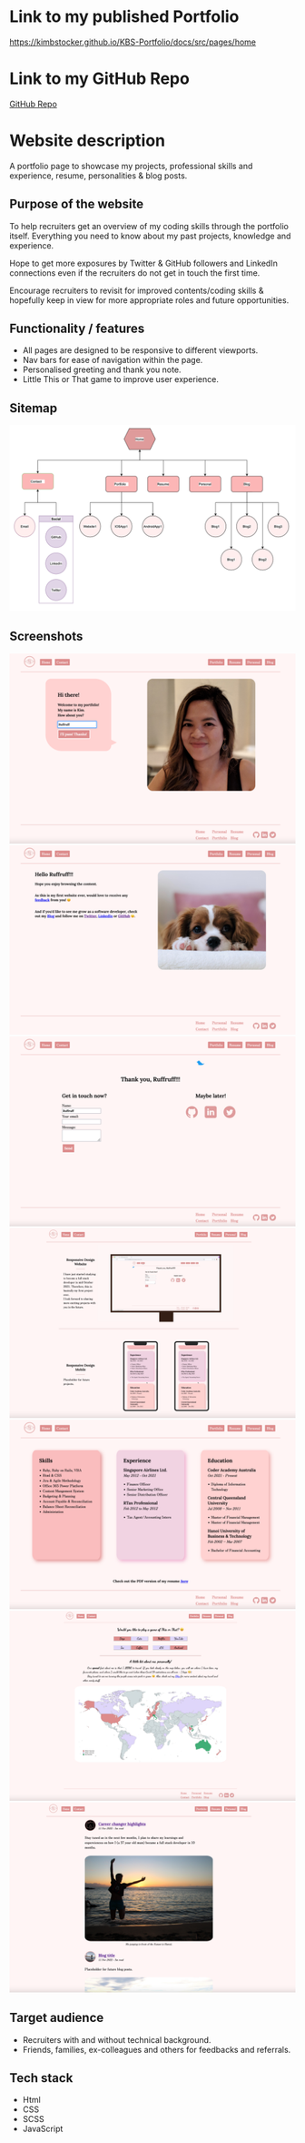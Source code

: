# Link to my published Portfolio

https://kimbstocker.github.io/KBS-Portfolio/docs/src/pages/home

# Link to my GitHub Repo

[GitHub Repo](https://github.com/kimbstocker/KimStocker_T1A2)

# Website description

A portfolio page to showcase my projects, professional skills and experience, resume, personalities & blog posts. 

## Purpose of the website

To help recruiters get an overview of my coding skills through the portfolio itself. Everything you need to know about my past projects, knowledge and experience. 

Hope to get more exposures by Twitter & GitHub followers and LinkedIn connections even if the recruiters do not get in touch the first time. 

Encourage recruiters to revisit for improved contents/coding skills & hopefully keep in view for more appropriate roles and future opportunities.

## Functionality / features

- All pages are designed to be responsive to different viewports.
- Nav bars for ease of navigation within the page.
- Personalised greeting and thank you note.
- Little This or That game to improve user experience.

## Sitemap

![Site map](docs/Sitemap.png "Sitemap")

## Screenshots

![Home Page](docs/Page%20Screenshots/Screen%20Shot%20-%20home.png "HomePage")
![Welcome Page](docs/Page%20Screenshots/Screen%20Shot%20-%20welcome.png "WelcomePage")
![Contact Page](docs/Page%20Screenshots/Screen%20Shot%20-%20contact.png "ContactPage")
![Portfolio Page](docs/Page%20Screenshots/Screen%20Shot%20-%20%20portfolio.png "PorfolioPage")
![Resume Page](docs/Page%20Screenshots/Screen%20Shot%20-%20resume.png "ResumePage")
![Personal Page](docs/Page%20Screenshots/Screen%20Shot%20-%20personal.png "PersonalPage")
![Blog Page](docs/Page%20Screenshots/Screen%20Shot%20-%20blog.png "BlogPage")

## Target audience

- Recruiters with and without technical background.
- Friends, families, ex-colleagues and others for feedbacks and referrals.

## Tech stack 

- Html
- CSS
- SCSS
- JavaScript
